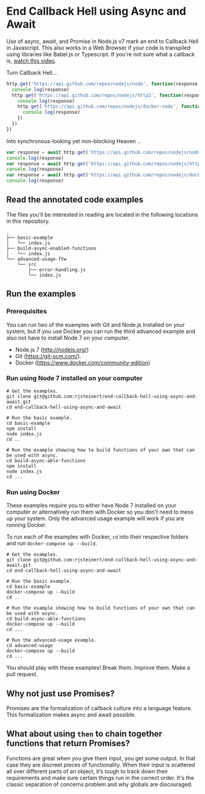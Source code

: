 # End Callback Hell using Async and Await 
Use of async, await, and Promise in Node.js v7 mark an end to Callback Hell in Javascript. This also works in a Web Browser if your code is transpiled using libraries like Babel.js or Typescript. If you're not sure what a callback is, [watch this video](https://www.youtube.com/watch?v=M6Q0fqeJPMU).

Turn Callback Hell...
```javascript
http.get('https://api.github.com/repos/nodejs/node', function(response) {
  console.log(response)
  http.get('https://api.github.com/repos/nodejs/http2', function(response) {
    console.log(response)
    http.get('https://api.github.com/repos/nodejs/docker-node', function(response) {
      console.log(response)
    })
  })
})
```

Into synchronous-looking yet non-blocking Heaven .. 
```javascript
var response = await http.get('https://api.github.com/repos/nodejs/node')
console.log(response)
var response = await http.get('https://api.github.com/repos/nodejs/http2')
console.log(response)
var response = await http.get('https://api.github.com/repos/nodejs/docker-node')
console.log(response)
```


## Read the annotated code examples
The files you'll be interested in reading are located in the following locations in this repository.
```
.
├── basic-example
│   └── index.js
├── build-async-enabled-functions
|   └── index.js
└── advanced-usage-ftw
    └── src
        ├── error-handling.js
        └── index.js
```

## Run the examples 

### Prerequisites
You can run two of the examples with Git and Node.js Installed on your system, but if you use Docker you can run the third advanced example and also not have to install Node 7 on your computer.
- Node.js 7 (http://nodejs.org/)
- Git  (https://git-scm.com/).
- Docker (https://www.docker.com/community-edition)

### Run using Node 7 installed on your computer
```
# Get the examples.
git clone git@github.com:rjsteinert/end-callback-hell-using-async-and-await.git
cd end-callback-hell-using-async-and-await

# Run the basic example.
cd basic-example
npm install
node index.js
cd ..

# Run the example showing how to build functions of your own that can be used with async.
cd build-async-able-functions 
npm install
node index.js
cd ...
```

### Run using Docker
These examples require you to either have Node 7 installed on your computer or alternatively run them with Docker so you don't need to mess up your system. Only the advanced usage example will work if you are running Docker.

To run each of the examples with Docker, `cd` into their respective folders and run `docker-compose up --build`.
```
# Get the examples.
git clone git@github.com:rjsteinert/end-callback-hell-using-async-and-await.git
cd end-callback-hell-using-async-and-await

# Run the basic example.
cd basic-example
docker-compose up --build
cd ..

# Run the example showing how to build functions of your own that can be used with async.
cd build-async-able-functions 
docker-compose up --build
cd ...

# Run the advanced-usage example.
cd advanced-usage
docker-compose up --build
cd ...
```

You should play with these examples! Break them. Improve them. Make a pull request.

## Why not just use Promises?
Promises are the formalization of callback culture into a language feature. This formalization makes async and await possible. 

## What about using `then` to chain together functions that return Promises? 
Functions are great when you give them input, you get some output. In that case they are discreet pieces of functionality. When their input is scattered all over different parts of an object, it’s tough to track down their requirements and make sure certain things run in the correct order. It's the classic separation of concerns problem and why globals are discouraged.
